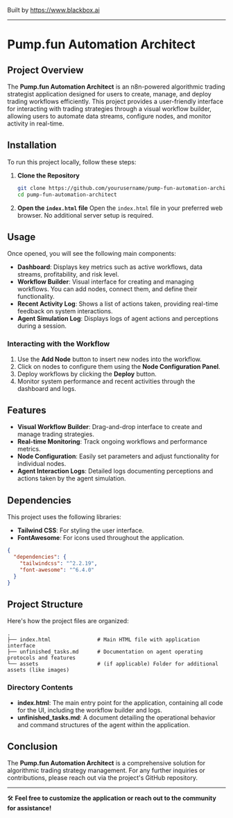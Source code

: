 
Built by https://www.blackbox.ai

---

# Pump.fun Automation Architect

## Project Overview
The **Pump.fun Automation Architect** is an n8n-powered algorithmic trading strategist application designed for users to create, manage, and deploy trading workflows efficiently. This project provides a user-friendly interface for interacting with trading strategies through a visual workflow builder, allowing users to automate data streams, configure nodes, and monitor activity in real-time.

## Installation
To run this project locally, follow these steps:

1. **Clone the Repository**
   ```bash
   git clone https://github.com/yourusername/pump-fun-automation-architect.git
   cd pump-fun-automation-architect
   ```

2. **Open the `index.html` file**
   Open the `index.html` file in your preferred web browser. No additional server setup is required.

## Usage
Once opened, you will see the following main components:
- **Dashboard**: Displays key metrics such as active workflows, data streams, profitability, and risk level.
- **Workflow Builder**: Visual interface for creating and managing workflows. You can add nodes, connect them, and define their functionality.
- **Recent Activity Log**: Shows a list of actions taken, providing real-time feedback on system interactions.
- **Agent Simulation Log**: Displays logs of agent actions and perceptions during a session.

### Interacting with the Workflow
1. Use the **Add Node** button to insert new nodes into the workflow.
2. Click on nodes to configure them using the **Node Configuration Panel**.
3. Deploy workflows by clicking the **Deploy** button.
4. Monitor system performance and recent activities through the dashboard and logs.

## Features
- **Visual Workflow Builder**: Drag-and-drop interface to create and manage trading strategies.
- **Real-time Monitoring**: Track ongoing workflows and performance metrics.
- **Node Configuration**: Easily set parameters and adjust functionality for individual nodes.
- **Agent Interaction Logs**: Detailed logs documenting perceptions and actions taken by the agent simulation.

## Dependencies
This project uses the following libraries:
- **Tailwind CSS**: For styling the user interface.
- **FontAwesome**: For icons used throughout the application.

```json
{
  "dependencies": {
    "tailwindcss": "^2.2.19",
    "font-awesome": "^6.4.0"
  }
}
```

## Project Structure
Here's how the project files are organized:

```
.
├── index.html               # Main HTML file with application interface
├── unfinished_tasks.md      # Documentation on agent operating protocols and features
└── assets                   # (if applicable) Folder for additional assets (like images)
```

### Directory Contents
- **index.html**: The main entry point for the application, containing all code for the UI, including the workflow builder and logs.
- **unfinished_tasks.md**: A document detailing the operational behavior and command structures of the agent within the application.

## Conclusion
The **Pump.fun Automation Architect** is a comprehensive solution for algorithmic trading strategy management. For any further inquiries or contributions, please reach out via the project's GitHub repository.

---

🛠 **Feel free to customize the application or reach out to the community for assistance!**